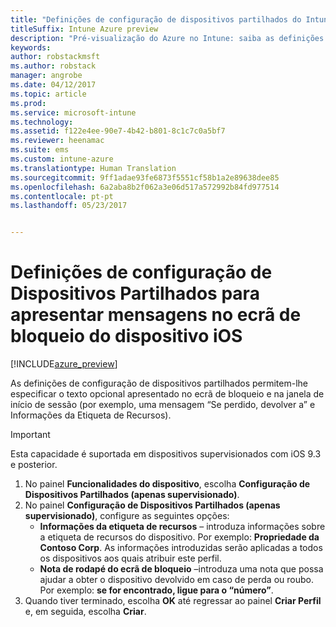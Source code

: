 ```yaml
---
title: "Definições de configuração de dispositivos partilhados do Intune para iOS"
titleSuffix: Intune Azure preview
description: "Pré-visualização do Azure no Intune: saiba as definições do Intune que pode utilizar para apresentar as informações no ecrã de bloqueio do dispositivo iOS."
keywords: 
author: robstackmsft
ms.author: robstack
manager: angrobe
ms.date: 04/12/2017
ms.topic: article
ms.prod: 
ms.service: microsoft-intune
ms.technology: 
ms.assetid: f122e4ee-90e7-4b42-b801-8c1c7c0a5bf7
ms.reviewer: heenamac
ms.suite: ems
ms.custom: intune-azure
ms.translationtype: Human Translation
ms.sourcegitcommit: 9ff1adae93fe6873f5551cf58b1a2e89638dee85
ms.openlocfilehash: 6a2aba8b2f062a3e06d517a572992b84fd977514
ms.contentlocale: pt-pt
ms.lasthandoff: 05/23/2017


---
```


# <a name="shared-device-configuration-settings-to-display-messages-on-the-ios-device-lock-screen"></a>Definições de configuração de Dispositivos Partilhados para apresentar mensagens no ecrã de bloqueio do dispositivo iOS

[!INCLUDE[azure_preview](./includes/azure_preview.md)]

As definições de configuração de dispositivos partilhados permitem-lhe especificar o texto opcional apresentado no ecrã de bloqueio e na janela de início de sessão (por exemplo, uma mensagem “Se perdido, devolver a” e Informações da Etiqueta de Recursos). 

>[!IMPORTANT]
> Esta capacidade é suportada em dispositivos supervisionados com iOS 9.3 e posterior.

1. No painel **Funcionalidades do dispositivo**, escolha **Configuração de Dispositivos Partilhados (apenas supervisionado)**.
2. No painel **Configuração de Dispositivos Partilhados (apenas supervisionado)**, configure as seguintes opções:
    - **Informações da etiqueta de recursos** – introduza informações sobre a etiqueta de recursos do dispositivo. Por exemplo: **Propriedade da Contoso Corp**. As informações introduzidas serão aplicadas a todos os dispositivos aos quais atribuir este perfil.
    - **Nota de rodapé do ecrã de bloqueio** –introduza uma nota que possa ajudar a obter o dispositivo devolvido em caso de perda ou roubo. Por exemplo: **se for encontrado, ligue para o “número”**.
3. Quando tiver terminado, escolha **OK** até regressar ao painel **Criar Perfil** e, em seguida, escolha **Criar**. 

